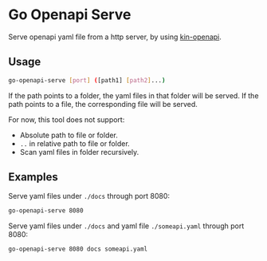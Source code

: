 # Go Openapi Serve

Serve openapi yaml file from a http server, by using [kin-openapi](https://github.com/getkin/kin-openapi).

## Usage

```bash
go-openapi-serve [port] ([path1] [path2]...)
```

If the path points to a folder, the yaml files in that folder will be served.
If the path points to a file, the corresponding file will be served.

For now, this tool does not support:

- Absolute path to file or folder.
- `..` in relative path to file or folder.
- Scan yaml files in folder recursively.

## Examples

Serve yaml files under `./docs` through port 8080:

```bash
go-openapi-serve 8080
```

Serve yaml files under `./docs` and yaml file `./someapi.yaml` through port 8080:

```bash
go-openapi-serve 8080 docs someapi.yaml
```